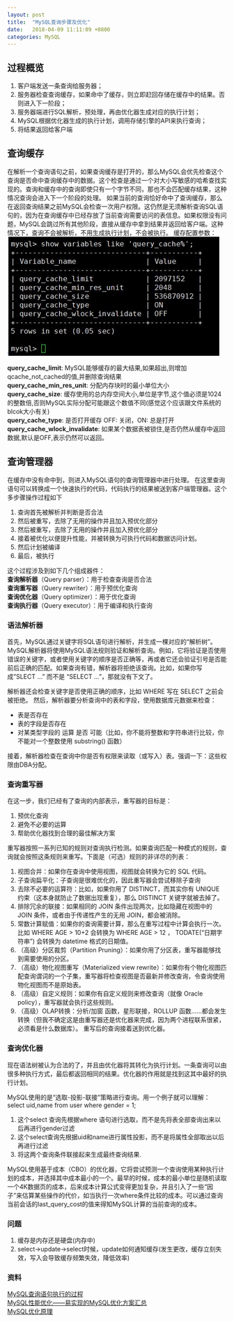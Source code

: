 ```yaml
---
layout: post
title:  "MySQL查询步骤及优化"
date:   2018-04-09 11:11:09 +0800
categories: MySQL
---
```


## 过程概览 ##

1. 客户端发送一条查询给服务器；
2. 服务器检查查询缓存，如果命中了缓存，则立即赶回存储在缓存中的结果。否则进入下一阶段；
3. 服务器端进行SQL解析，预处理，再由优化器生成对应的执行计划；
4. MySQL根据优化器生成的执行计划，调用存储引擎的API来执行查询；
5. 将结果返回给客户端  

## 查询缓存 ##
在解析一个查询语句之前，如果查询缓存是打开的，那么MySQL会优先检查这个查询是否命中查询缓存中的数据。这个检查是通过一个对大小写敏感的哈希查找实现的。查询和缓存中的查询即使只有一个字节不同，那也不会匹配缓存结果，这种情况查询会进入下一个阶段的处理。 
如果当前的查询恰好命中了查询缓存，那么在返回查询结果之前MySQL会检查一次用户权限。这仍然是无须解析查询SQL语句的，因为在查询缓存中已经存放了当前查询需要访问的表信息。如果权限没有问题，MySQL会跳过所有其他阶段，直接从缓存中拿到结果并返回给客户端。这种情况下，查询不会被解析，不用生成执行计划，不会被执行。 
缓存配置参数：   
![avatar](/img/mysql_query_step_01.jpg)

**query\_cache\_limit**: MySQL能够缓存的最大结果,如果超出,则增加qcache\_not\_cached的值,并删除查询结果  
**query\_cache\_min\_res_unit**: 分配内存块时的最小单位大小  
**query\_cache\_size**: 缓存使用的总内存空间大小,单位是字节,这个值必须是1024的整数倍,否则MySQL实际分配可能跟这个数值不同(感觉这个应该跟文件系统的blcok大小有关)  
**query\_cache\_type**: 是否打开缓存 OFF: 关闭，ON: 总是打开  
**query\_cache\_wlock\_invalidate**: 如果某个数据表被锁住,是否仍然从缓存中返回数据,默认是OFF,表示仍然可以返回。  

## 查询管理器 ##
在缓存中没有命中到，则进入MySQL语句的查询管理器中进行处理。 
在这里查询语句可以转换成一个快速执行的代码，代码执行的结果被送到客户端管理器。这个多步骤操作过程如下

1. 查询首先被解析并判断是否合法
2. 然后被重写，去除了无用的操作并且加入预优化部分
2. 然后被重写，去除了无用的操作并且加入预优化部分
3. 接着被优化以便提升性能，并被转换为可执行代码和数据访问计划。 
4. 然后计划被编译 
5. 最后，被执行

这个过程涉及到如下几个组成器件：  
**查询解析器**（Query parser）：用于检查查询是否合法  
**查询重写器**（Query rewriter）：用于预优化查询  
**查询优化器**（Query optimizer）：用于优化查询  
**查询执行器**（Query executor）：用于编译和执行查询  

### 语法解析器 ###
首先，MySQL通过关键字将SQL语句进行解析，并生成一棵对应的“解析树”。MySQL解析器将使用MySQL语法规则验证和解析查询。例如，它将验证是否使用错误的关键字，或者使用关键字的顺序是否正确等，再或者它还会验证引号是否能前后正确的匹配。如果查询有错，解析器将拒绝该查询。比如，如果你写成”SLECT …” 而不是 “SELECT …”，那就没有下文了。

解析器还会检查关键字是否使用正确的顺序，比如 WHERE 写在 SELECT 之前会被拒绝。 
然后，解析器要分析查询中的表和字段，使用数据库元数据来检查：
 
* 表是否存在 
* 表的字段是否存在 
* 对某类型字段的 运算 是否 可能（比如，你不能将整数和字符串进行比较，你不能对一个整数使用 substring() 函数）
 
接着，解析器检查在查询中你是否有权限来读取（或写入）表。强调一下：这些权限由DBA分配。

### 查询重写器 ###
在这一步，我们已经有了查询的内部表示，重写器的目标是：
 
1. 预优化查询 
2. 避免不必要的运算 
3. 帮助优化器找到合理的最佳解决方案

重写器按照一系列已知的规则对查询执行检测。如果查询匹配一种模式的规则，查询就会按照这条规则来重写。下面是（可选）规则的非详尽的列表： 

1. 视图合并：如果你在查询中使用视图，视图就会转换为它的 SQL 代码。 
2. 子查询扁平化：子查询是很难优化的，因此重写器会尝试移除子查询
3. 去除不必要的运算符：比如，如果你用了 DISTINCT，而其实你有 UNIQUE 约束（这本身就防止了数据出现重复），那么 DISTINCT 关键字就被去掉了。 
4. 排除冗余的联接：如果相同的 JOIN 条件出现两次，比如隐藏在视图中的 JOIN 条件，或者由于传递性产生的无用 JOIN，都会被消除。 
5. 常数计算赋值：如果你的查询需要计算，那么在重写过程中计算会执行一次。比如 WHERE AGE > 10+2 会转换为 WHERE AGE > 12 ， TODATE(“日期字符串”) 会转换为 datetime 格式的日期值。 
6. （高级）分区裁剪（Partition Pruning）：如果你用了分区表，重写器能够找到需要使用的分区。 
7. （高级）物化视图重写（Materialized view rewrite）：如果你有个物化视图匹配查询谓词的一个子集，重写器将检查视图是否最新并修改查询，令查询使用物化视图而不是原始表。 
8. （高级）自定义规则：如果你有自定义规则来修改查询（就像 Oracle policy），重写器就会执行这些规则。 
9. （高级）OLAP转换：分析/加窗 函数，星形联接，ROLLUP 函数……都会发生转换（但我不确定这是由重写器还是优化器来完成，因为两个进程联系很紧，必须看是什么数据库）。 
重写后的查询接着送到优化器。

### 查询优化器 ###
现在语法树被认为合法的了，并且由优化器将其转化为执行计划。一条查询可以由很多种执行方式，最后都返回相同的结果。优化器的作用就是找到这其中最好的执行计划。</br>

MySQL使用的是“选取-投影-联接”策略进行查询。用一个例子就可以理解： select uid,name from user where gender = 1;
 
1. 这个select 查询先根据where 语句进行选取，而不是先将表全部查询出来以后再进行gender过滤 
2. 这个select查询先根据uid和name进行属性投影，而不是将属性全部取出以后再进行过滤 
3. 将这两个查询条件联接起来生成最终查询结果.

MySQL使用基于成本（CBO）的优化器，它将尝试预测一个查询使用某种执行计划的成本，并选择其中成本最小的一个。最早的时候，成本的最小单位是随机读取一个4K数据页的成本，后来成本计算公式变得更加复杂，并且引入了一些“因子”来估算某些操作的代价，如当执行一次where条件比较的成本。可以通过查询当前会话的last_query_cost的值来得知MySQL计算的当前查询的成本。


### 问题 ###
1. 缓存是内存还是硬盘(内存中)
2. select->update->select时候，update如何通知缓存(发生更改，缓存立刻失效，写入会导致缓存频繁失效，降低效率)

### 资料 ###
[MySQL查询语句执行的过程](https://blog.csdn.net/ljp1919/article/details/52356334)  
[MySQL性能优化——易实现的MySQL优化方案汇总](https://blog.csdn.net/zhangliangzi/article/details/52329355)  
[MySQL优化原理](https://www.cnblogs.com/zishengY/p/6892345.html)  